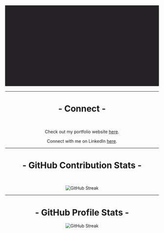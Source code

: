 <p align="center">
  <img src="https://raw.githubusercontent.com/gohil-jay/Portfolio-Website/main/screenshots/JayGohil.gif" alt="Portfolio Website GIF" />
</p>

<hr>

<h1 align="center"> - Connect -  </h1>

<br>

<p align="center">
  Check out my portfolio website <a href="https://jay-gohil.ml" target="_blank">here</a>.
</p>

<p align="center">
  Connect with me on LinkedIn <a href="https://www.linkedin.com/in/jay--gohil/" target="_blank">here</a>.
</p>

<hr>

<h1 align="center"> - GitHub Contribution Stats -  </h1>

<br>

<p align="center">
  <img src="https://github-readme-streak-stats.herokuapp.com/?user=gohil-jay&theme=dark&fire=87ceeb&ring=87ceeb&currStreakLabel=87ceeb" alt="GitHub Streak" />
</p>

<hr>

<!-- <p align="center">
  <img src="https://github-readme-stats.vercel.app/api/top-langs/?username=gohil-jay&theme=algolia" alt="GitHub Streak" />
</p> -->

<h1 align="center"> - GitHub Profile Stats - </h1>

<p align="center">
  <img src="https://github-readme-stats.vercel.app/api?username=gohil-jay&hide=issues&theme=algolia" alt="GitHub Streak" />
</p>
